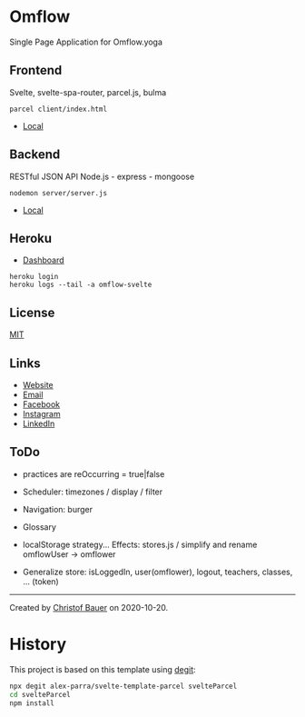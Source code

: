 # Omflow

Single Page Application for Omflow.yoga


## Frontend

Svelte, svelte-spa-router, parcel.js, bulma

```
parcel client/index.html
```

- [Local](http://localhost:1234)


## Backend

RESTful JSON API
Node.js - express - mongoose

```
nodemon server/server.js
```

- [Local](http://localhost:5000)


## Heroku

- [Dashboard](https://omflow-svelte.herokuapp.com/)

```
heroku login
heroku logs --tail -a omflow-svelte
```


## License
[MIT](https://choosealicense.com/licenses/mit/)


## Links

- [Website](https://www.omflow.yoga/)
- [Email](mailto:inspire@omflow.yoga)
- [Facebook](https://www.facebook.com/omflowinspires)
- [Instagram](https://www.instagram.com/omflow.yoga/)
- [LinkedIn](https://www.linkedin.com/company/omflow)


## ToDo

- practices are reOccurring = true|false
- Scheduler: timezones / display / filter
- Navigation: burger
- Glossary

- localStorage strategy... Effects: stores.js / simplify and rename omflowUser -> omflower
- Generalize store: isLoggedIn, user(omflower), logout, teachers, classes, ... (token)

---

Created by [Christof Bauer](https://github.com/Existenziell) on 2020-10-20.



# History

This project is based on this template using [degit](https://github.com/Rich-Harris/degit):

```bash
npx degit alex-parra/svelte-template-parcel svelteParcel
cd svelteParcel
npm install
```


